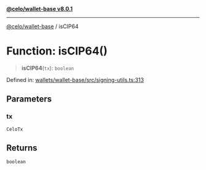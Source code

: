 [**@celo/wallet-base v8.0.1**](../README.md)

***

[@celo/wallet-base](../README.md) / isCIP64

# Function: isCIP64()

> **isCIP64**(`tx`): `boolean`

Defined in: [wallets/wallet-base/src/signing-utils.ts:313](https://github.com/celo-org/developer-tooling/blob/master/packages/sdk/wallets/wallet-base/src/signing-utils.ts#L313)

## Parameters

### tx

`CeloTx`

## Returns

`boolean`
